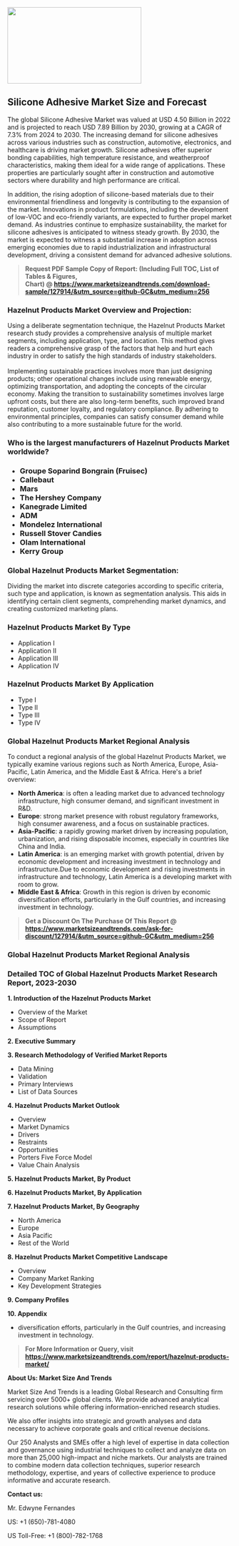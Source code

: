 <p><img class="alignnone size-medium wp-image-20088" src="https://ffe5etoiles.com/wp-content/uploads/2024/12/MST1-300x171.png" alt="" width="300" height="171" /></p><h2>Silicone Adhesive Market Size and Forecast</h2><p>The global Silicone Adhesive Market was valued at USD 4.50 Billion in 2022 and is projected to reach USD 7.89 Billion by 2030, growing at a CAGR of 7.3% from 2024 to 2030. The increasing demand for silicone adhesives across various industries such as construction, automotive, electronics, and healthcare is driving market growth. Silicone adhesives offer superior bonding capabilities, high temperature resistance, and weatherproof characteristics, making them ideal for a wide range of applications. These properties are particularly sought after in construction and automotive sectors where durability and high performance are critical.</p><p>In addition, the rising adoption of silicone-based materials due to their environmental friendliness and longevity is contributing to the expansion of the market. Innovations in product formulations, including the development of low-VOC and eco-friendly variants, are expected to further propel market demand. As industries continue to emphasize sustainability, the market for silicone adhesives is anticipated to witness steady growth. By 2030, the market is expected to witness a substantial increase in adoption across emerging economies due to rapid industrialization and infrastructural development, driving a consistent demand for advanced adhesive solutions.</p></p><blockquote id="" class=""><strong>Request PDF Sample Copy of Report: (Including Full TOC, List of Tables &amp; Figures, Chart)&nbsp;@&nbsp;<strong><a href="https://www.marketsizeandtrends.com/download-sample/127914/&utm_source=github-GC&utm_medium=256" target="_blank">https://www.marketsizeandtrends.com/download-sample/127914/&utm_source=github-GC&utm_medium=256</a></strong></strong></blockquote><h3 id="" class="">Hazelnut Products Market&nbsp;Overview and Projection:</h3><p id="" class="">Using a deliberate segmentation technique, the Hazelnut Products Market research study provides a comprehensive analysis of multiple market segments, including application, type, and location. This method gives readers a comprehensive grasp of the factors that help and hurt each industry in order to satisfy the high standards of industry stakeholders. <br /> <br />Implementing sustainable practices involves more than just designing products; other operational changes include using renewable energy, optimizing transportation, and adopting the concepts of the circular economy. Making the transition to sustainability sometimes involves large upfront costs, but there are also long-term benefits, such improved brand reputation, customer loyalty, and regulatory compliance. By adhering to environmental principles, companies can satisfy consumer demand while also contributing to a more sustainable future for the world.</p><h3 id="" class="">Who is the largest manufacturers of&nbsp;Hazelnut Products Market worldwide?</h3><h3 class=""><p><ul><li>Groupe Soparind Bongrain (Fruisec) </li><li> Callebaut </li><li> Mars </li><li> The Hershey Company </li><li> Kanegrade Limited </li><li> ADM </li><li> Mondelez International </li><li> Russell Stover Candies </li><li> Olam International </li><li> Kerry Group</li></ul></p></h3><h3 id="" class="">Global&nbsp;Hazelnut Products Market Segmentation:</h3><p id="" class="">Dividing the market into discrete categories according to specific criteria, such type and application, is known as segmentation analysis. This aids in identifying certain client segments, comprehending market dynamics, and creating customized marketing plans.</p><h3 id="" class="">Hazelnut Products Market&nbsp;By Type</h3><p><p><ul><li>Application I </li><li> Application II </li><li> Application III </li><li> Application IV</p></li></ul></p></p><h3 id="" class="">Hazelnut Products Market&nbsp;By Application</h3><p class=""><p><ul><li>Type I </li><li> Type II </li><li> Type III </li><li> Type IV</li></ul></p></p><h3 id="" class="">Global Hazelnut Products Market Regional Analysis</h3><p id="" class="">To conduct a regional analysis of the global Hazelnut Products Market, we typically examine various regions such as North America, Europe, Asia-Pacific, Latin America, and the Middle East &amp; Africa. Here's a brief overview:</p><ul><li><strong>North America</strong>: is often a leading market due to advanced technology infrastructure, high consumer demand, and significant investment in R&amp;D.</li><li><strong>Europe</strong>: strong market presence with robust regulatory frameworks, high consumer awareness, and a focus on sustainable practices.</li><li><strong>Asia-Pacific</strong>: a rapidly growing market driven by increasing population, urbanization, and rising disposable incomes, especially in countries like China and India.</li><li><strong>Latin America</strong>: is an emerging market with growth potential, driven by economic development and increasing investment in technology and infrastructure.Due to economic development and rising investments in infrastructure and technology, Latin America is a developing market with room to grow.</li><li><strong>Middle East &amp; Africa</strong>: Growth in this region is driven by economic diversification efforts, particularly in the Gulf countries, and increasing investment in technology.</li></ul><blockquote id="" class=""><strong>Get a Discount On The Purchase Of This Report @ <strong><a href="https://www.marketsizeandtrends.com/ask-for-discount/127914/&utm_source=github-GC&utm_medium=256" target="_blank">https://www.marketsizeandtrends.com/ask-for-discount/127914/&utm_source=github-GC&utm_medium=256</a></strong></strong></blockquote><h3 id="" class="">Global Hazelnut Products Market Regional Analysis</h3><h3 id="" class="">Detailed TOC of Global Hazelnut Products Market Research Report, 2023-2030</h3><p id="" class=""><strong>1. Introduction of the Hazelnut Products Market</strong></p><ul><li>Overview of the Market</li><li>Scope of Report</li><li>Assumptions</li></ul><p id="" class=""><strong>2. Executive Summary</strong></p><p id="" class=""><strong>3. Research Methodology of Verified Market Reports</strong></p><ul><li>Data Mining</li><li>Validation</li><li>Primary Interviews</li><li>List of Data Sources</li></ul><p id="" class=""><strong>4. Hazelnut Products Market Outlook</strong></p><ul><li>Overview</li><li>Market Dynamics</li><li>Drivers</li><li>Restraints</li><li>Opportunities</li><li>Porters Five Force Model</li><li>Value Chain Analysis</li></ul><p id="" class=""><strong>5. Hazelnut Products Market, By Product</strong></p><p id="" class=""><strong>6. Hazelnut Products Market, By Application</strong></p><p id="" class=""><strong>7. Hazelnut Products Market, By Geography</strong></p><ul><li>North America</li><li>Europe</li><li>Asia Pacific</li><li>Rest of the World</li></ul><p id="" class=""><strong>8. Hazelnut Products Market Competitive Landscape</strong></p><ul><li>Overview</li><li>Company Market Ranking</li><li>Key Development Strategies</li></ul><p id="" class=""><strong>9. Company Profiles</strong></p><p id="" class=""><strong>10. Appendix</strong></p><ul><li>diversification efforts, particularly in the Gulf countries, and increasing investment in technology.</li></ul><blockquote id="" class=""><strong>For More Information or Query, visit <strong><strong><a href="https://www.marketsizeandtrends.com/report/hazelnut-products-market/" target="_blank">https://www.marketsizeandtrends.com/report/hazelnut-products-market/</a></strong></strong></strong></blockquote><p id="" class=""><strong>About Us: Market Size And Trends</strong></p><p id="" class="">Market Size And Trends is a leading Global Research and Consulting firm servicing over 5000+ global clients. We provide advanced analytical research solutions while offering information-enriched research studies.</p><p id="" class="">We also offer insights into strategic and growth analyses and data necessary to achieve corporate goals and critical revenue decisions.</p><p id="" class="">Our 250 Analysts and SMEs offer a high level of expertise in data collection and governance using industrial techniques to collect and analyze data on more than 25,000 high-impact and niche markets. Our analysts are trained to combine modern data collection techniques, superior research methodology, expertise, and years of collective experience to produce informative and accurate research.</p><p id="" class=""><strong>Contact us:</strong></p><p id="" class="">Mr. Edwyne Fernandes</p><p id="" class="">US: +1 (650)-781-4080</p><p id="" class="">US Toll-Free: +1 (800)-782-1768</p>
